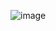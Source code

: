![image](https://github.com/KesiaRocha/pdm2-241/assets/124710521/9f1e0ed6-6115-49d4-ae73-422668dc26ff)

